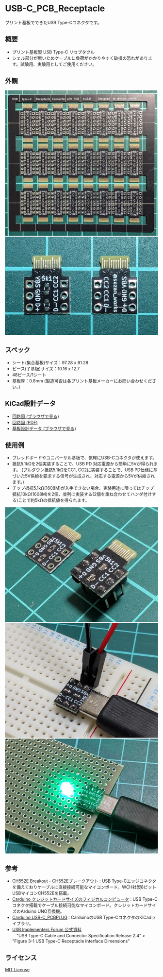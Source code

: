 # USB-C_PCB_Receptacle

プリント基板でできたUSB Type-Cコネクタです。

## 概要
- プリント基板製 USB Type-C リセプタクル
- シェル部分が無いためケーブルに負荷がかかりやすく破損の恐れがあります。試験用、実験用としてご使用ください。

## 外観
![基板全体](/images/pcb-sheet.jpg)
![子基板表面裏面](/images/pcb-piece.jpg)

## スペック
- シート(集合基板)サイズ：97.28 x 91.28
- ピース(子基板)サイズ：10.16 x 12.7
- 48ピース/1シート
- 基板厚：0.8mm (製造可否は各プリント基板メーカーにお問い合わせください。)

## KiCad設計データ
- [回路図 (ブラウザで見る)](https://kicanvas.org/?github=https%3A%2F%2Fgithub.com%2Fsuzan-works%2FUSB-C_PCB_Receptacle%2Fblob%2Fmain%2Fkicad%2FUSB-C_PCB_Receptacle.kicad_sch)
- [回路図 (PDF)](/kicad/USB-C_PCB_Receptacle.pdf)
- [基板設計データ (ブラウザで見る)](https://kicanvas.org/?github=https%3A%2F%2Fgithub.com%2Fsuzan-works%2FUSB-C_PCB_Receptacle%2Fblob%2Fmain%2Fkicad%2FUSB-C_PCB_Receptacle.kicad_pcb)

## 使用例
- ブレッドボードやユニバーサル基板で、気軽にUSB-Cコネクタが使えます。
- 抵抗5.1kΩを2個実装することで、USB PD 対応電源から簡単に5Vが得られます。
  (プルダウン抵抗5.1kΩをCC1, CC2に実装することで、USB PD仕様に基づいた5V供給を要求する信号が生成され、対応する電源から5Vが供給されます。)
- チップ抵抗5.1kΩ(1608M)が入手できない場合、実験用途に限ってはチップ抵抗10kΩ(1608M)を2個、並列に実装する(2個を重ね合わせてハンダ付けする)ことで約5kΩの抵抗値を得られます。

![使用例1](/images/usage-example-1.jpg)
![使用例2](/images/usage-example-2.jpg)
![使用例3](/images/usage-example-3.jpg)

## 参考
- [CH552E Breakout - CH552Eブレークアウト](https://www.switch-science.com/products/8911) : USB Type-Cエッジコネクタを備えておりケーブルに直接接続可能なマイコンボード。WCH社製8ビットUSBマイコンCH552Eを搭載。
- [Carduino クレジットカードサイズのフィジカルコンピュータ](https://bit-trade-one.co.jp/adakcadu/) : USB Type-Cコネクタ搭載でケーブル接続可能なマイコンボード。クレジットカードサイズのArduino UNO互換機。
- [Carduino USB-C_PCBPLUG](https://github.com/akita11/Carduino/blob/master/Carduino_v41.pretty/USB-C_PCBPLUG.kicad_mod) : CarduinoのUSB Type-CコネクタのKiCadライブラリ。
- [USB Implementers Forum 公式資料](https://www.usb.org/documents)  
　"USB Type-C Cable and Connector Specification Release 2.4" > "Figure 3-1 USB Type-C Receptacle Interface Dimensions"

## ライセンス
[MIT License](https://opensource.org/licenses/MIT)
